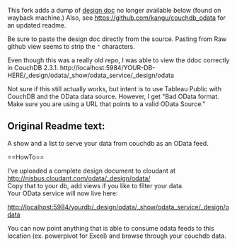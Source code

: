 
This fork adds a dump of [design doc](design_doc/couchdb_odata.json) no longer available below (found on wayback machine.) Also, see https://github.com/kangu/couchdb_odata for an updated readme.

Be sure to paste the design doc directly from the source. Pasting from Raw github view seems to strip the `"` characters.

Even though this was a really old repo, I was able to view the ddoc correctly in CouchDB 2.3.1.
http://localhost:5984/YOUR-DB-HERE/_design/odata/_show/odata_service/_design/odata

Not sure if this still actually works, but intent is to use Tableau Public with CouchDB and the OData data source. 
However, I get "Bad OData format. Make sure you are using a URL that points to a valid OData Source."


## Original Readme text:

A show and a list to serve your data from couchdb as an OData feed.  
  
==HowTo==    

I've uploaded a complete design document to cloudant at http://nisbus.cloudant.com/odata/_design/odata/  
Copy that to your db, add views if you like to filter your data.  
Your OData service will now live here:  

 [http://localhost:5984/yourdb/_design/odata/_show/odata_service/_design/odata](http://localhost:5984/yourdb/_design/odata/_show/odata_service/_design/odata)  

You can now point anything that is able to consume odata feeds to this location (ex. powerpivot for Excel) and browse through your couchdb data.  




